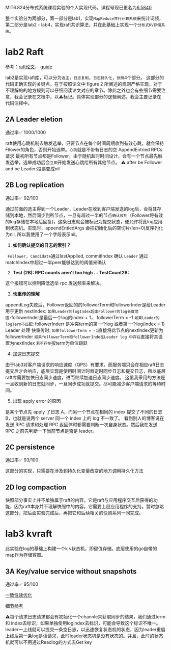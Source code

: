 MIT6.824分布式系统课程实验的个人实现代码，课程号现已更名为[6.5840](https://pdos.csail.mit.edu/6.824/index.html)

整个实验分为两部分，第一部分是lab1，实现`MapReduce并行计算系统`来统计词频，第二部分是lab2 - lab4，实现raft共识算法，并在此基础上实现一个`分布式KV存储系统`。
# lab2 Raft
参考：[raft论文](https://pdos.csail.mit.edu/6.824/papers/raft-extended.pdf)， [guide](https://thesquareplanet.com/blog/students-guide-to-raft/)

lab2是实现raft库，可以分为`选主`，`日志复制`，`日志持久化`，`快照`4个部分。
这部分的代码正确实现的关键点，在于按照论文中 figure 2 所阐述的规则严格实现，对于不理解的的地方规则可以仔细阅读论文对应的章节。除此之外也会有些细节需要注意，我会记录在文档中，以⚠️标记。具体实现部分的逻辑阐述，我会主要记录在代码注释中。
## 2A Leader eletion
通过率✅ 	1000/1000

raft使用心跳机制去触发选举，只要节点在每个时间周期收到有效心跳，就会保持Fllower的角色，否则开始选举。`心跳`就是不带有日志的空 AppendEntried RPCs请求
最初所有节点都是Follower，由于随机超时时间设计，会有一个节点最先触发选举，选举成功后会`立即`开始发送心跳给所有其他节点。
⚠️ after be Follower and be Leader:投票变成nil
## 2B Log replication
通过率✅	92/100

通过前面的选主得到一个Leader，Leader在收到客户端发送的log后，会将其存储到本地，然后同步到所节点，一旦有超过一半的节点`确认收到`（Follower将有效的log存储在本地后回复)，这条日志就会被标记为提交状态，便允许将此log应用到状态机。实现时，appendEntiedArgs 会把初始化后的空切片(len=0)反序列化为nil, 所以我使用了一个字段表示nil。

1. **如何确认提交的日志的索引？**

` Follower, Candidate`通过lastApplied, commitIndex 确认
`Leader` 通过matchIndex中超过一半peer能够达到的阈值来确认

2. **Test (2B): RPC counts aren't too high ...   TestCount2B:**

这个报错可以控制降低选举 rpc 发送频率来解决。

3. **快重传的理解**

appendLog失败后，Follower返回的的followerTerm和followerInder是给Leader用于更新 nextIndex:
`如果Leader的logIndex超出Follower的log长度范围:`followerInder是最后一个log的index + 1，											followerTerm = -1
`如果Leader的logTerm不匹配:`followerInderr 是冲突term的第一个log 或者第一个log(index = 1)
Leader 处理 快重传时:
`如果followerTerm = -1`直接将此节点的nextIndex更新为followerInder
`如果followerTerm和followerInde在Leader log 中存在`直接将其设置为nextIndex
`若不存在`按term为单位跳跃

4. 加速日志提交

由于lab3对客户端请求的响应速度（QPS）有要求，而服务端只会在相应raft日志提交后才会响应，底层实现是使用时间计时器定时同步日志和提交日志，所以底层raft库需要加快日志同步速度，进而继续加速日志同步速度。
这里我采用的方法是一旦收到新的日志就同步，一旦同步成功就提交。尽可能减少客户端请求的等待时间。

5. 出现 apply error 的原因

是某个节点先 apply 了日志 A，而另一个节点在相同的 index 提交了不同的日志 B，也就是说两个 server 同一个 index 上的 log 不一致了。
看到别人的博客说在发送 RPC 请求和处理 RPC 返回体时都需要判断一次自身状态。然后我在发送 RPC 之前先判断一下当前节点是否是 leader。

## 2C persistence
通过率✅	93/100

这部分的实现，只需要在涉及到持久化变量改变的地方调用持久化方法
## 2D log compaction
快照部分事实上并不单独属于raft的内容，它是raft与应用程序交互后获得的功能，因为raft本身并不理解快照中的内容，它需要上层应用程序的支持。暂时忽略这部分，把后面实验完成后，再把它和后续相关的快照系列一同完成。
# lab3 kvraft
此实验在log的基础上构建一个k v状态机，即键值存储。底层使用的go自带的map作为存储容器。
## 3A Key/value service without snapshots
通过率✅   95/100

[一致性读优化](https://cn.pingcap.com/blog/linearizability-and-raft)

[细节参考](https://github.com/OneSizeFitsQuorum/MIT6.824-2021/blob/master/docs/lab3.md)

⚠️每个请求日志请求都会有初始化一个channle来获取同步的结果，我们通过term 和 index去标识，如果单独使用logindex去标识，可能会导致这个标识不唯一。
leader一上线就可以提交一条空日志，以迅速恢复状态机的状态，因为leader重启上线后第一条log是读请求，此时leader状态机是没有状态的。并且，此时的状态机就可以不用通过Readlog的方式去Get key


